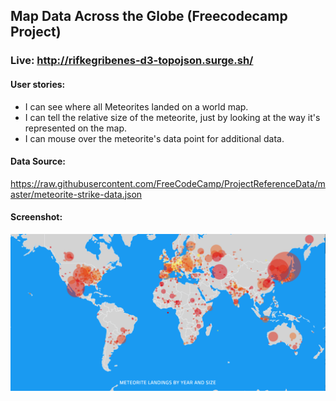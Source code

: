 ## Map Data Across the Globe (Freecodecamp Project)

### Live: http://rifkegribenes-d3-topojson.surge.sh/

#### User stories:

* I can see where all Meteorites landed on a world map.
* I can tell the relative size of the meteorite, just by looking at the way it's represented on the map.
* I can mouse over the meteorite's data point for additional data.

#### Data Source:

<https://raw.githubusercontent.com/FreeCodeCamp/ProjectReferenceData/master/meteorite-strike-data.json>

#### Screenshot:

![map data across the globe (screenshot)](https://raw.githubusercontent.com/rifkegribenes/d3-topoJSON/master/Screen%20Shot%202018-01-15%20at%203.57.27%20PM.png)
